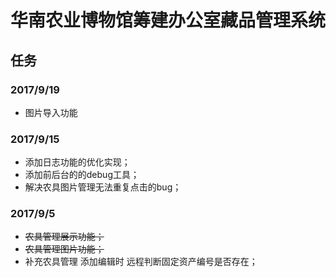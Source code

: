 # 华南农业博物馆筹建办公室藏品管理系统

## 任务

### 2017/9/19
- 图片导入功能

### 2017/9/15
- 添加日志功能的优化实现；
- 添加前后台的的debug工具；
- 解决农具图片管理无法重复点击的bug；

### 2017/9/5
- <del>农具管理展示功能；</del>
- <del>农具管理图片功能；</del>
- 补充农具管理 添加编辑时 远程判断固定资产编号是否存在；

